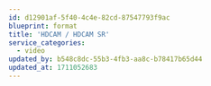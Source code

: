 ```yaml
---
id: d12901af-5f40-4c4e-82cd-87547793f9ac
blueprint: format
title: 'HDCAM / HDCAM SR'
service_categories:
  - video
updated_by: b548c8dc-55b3-4fb3-aa8c-b78417b65d44
updated_at: 1711052683
---
```

